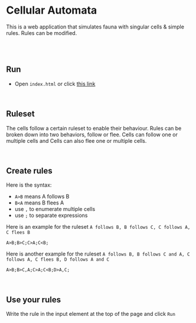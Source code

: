 # Cellular Automata

This is a web application that simulates fauna with singular cells & simple rules.
Rules can be modified.


<br/><br/>

## Run

* Open `index.html` or click [this link](https://raw.githack.com/matiasvlevi/Cells/0.0.1/index.html)

<br/>

## Ruleset
The cells follow a certain ruleset to enable their behaviour. Rules can be broken down into two behaviors, follow or flee.
Cells can follow one or multiple cells and Cells can also flee one or multiple cells.

<br/>

## Create rules

Here is the syntax:
* `A>B` means A follows B
* `B<A` means B flees A
* use `,` to enumerate multiple cells
* use `;` to separate expressions  

Here is an example for the ruleset `A follows B, B follows C, C follows A, C flees B`
```
A>B;B>C;C>A;C<B;
```

Here is another example for the ruleset `A follows B, B follows C and A, C follows A, C flees B, D follows A and C`
```
A>B;B>C,A;C>A;C<B;D>A,C;
```

<br/>

## Use your rules

Write the rule in the input element at the top of the page and click `Run`
